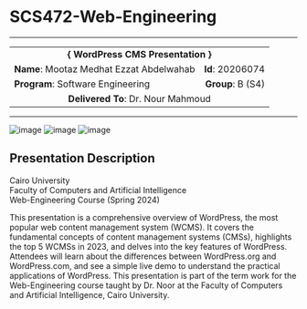 # SCS472-Web-Engineering

---
<div align="center">
  <table width="100%">
    <tr>
      <td colspan="2" align="center"><strong>{ WordPress CMS Presentation }</strong></td>
    </tr>
    <tr>
      <td align="left"><strong>Name</strong>: Mootaz Medhat Ezzat Abdelwahab</td>
      <td align="right"><strong>Id</strong>: 20206074</td>
    </tr>
    <tr>
      <td align="left"><strong>Program</strong>: Software Engineering</td>
      <td align="right"><strong>Group</strong>: B (S4)</td>
    </tr>
    <tr>
      <td colspan="2" align="center"><strong>Delivered To</strong>: Dr. Nour Mahmoud</td>
    </tr>
  </table>
</div>

---

![image](https://github.com/user-attachments/assets/3a63c2ea-0d1d-4afe-ad7f-56c8eba4108e)
![image](https://github.com/user-attachments/assets/b5743cbd-ac86-4177-b98f-2214ea882c5b)
![image](https://github.com/user-attachments/assets/3c0a1824-ded4-4fe0-b4ee-94ea396adf37)

## Presentation Description

Cairo University  
Faculty of Computers and Artificial Intelligence  
Web-Engineering Course (Spring 2024)

This presentation is a comprehensive overview of WordPress, the most popular web content management system (WCMS). It covers the fundamental concepts of content management systems (CMSs), highlights the top 5 WCMSs in 2023, and delves into the key features of WordPress. Attendees will learn about the differences between WordPress.org and WordPress.com, and see a simple live demo to understand the practical applications of WordPress. This presentation is part of the term work for the Web-Engineering course taught by Dr. Noor at the Faculty of Computers and Artificial Intelligence, Cairo University.
